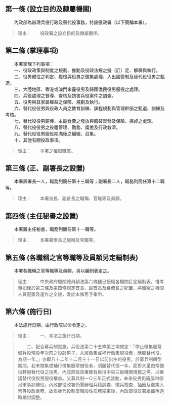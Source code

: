 第一條 (設立目的及隸屬機關)
---------------------------
　　內政部為辦理兵役行政及替代役事務，特設役政署（以下簡稱本署）。  
> 理由：　　役政署之設立目的及隸屬關係。



第二條 (掌理事項)
-----------------
　　本署掌理下列事項：  
　　一、役政政策與制度之規劃、推動及役政法規之擬（訂）定、解釋與執行。  
　　二、役男體位之判定、複檢與役男之徵集處理、入出國管制及替代役役男之甄選。  
　　三、大陸地區、香港或澳門來臺役男及歸國僑民役男服役之處理。  
　　四、兵役處理之督導、查核及妨害兵役案件之調查。  
　　五、役男與其家屬權益之保障、規劃及執行。  
　　六、替代役役男與役政人員之教育訓練、課程規劃與管理幹部之甄選、訓練及考核。  
　　七、替代役役男薪俸、主副食費之發放與服裝製發及保險、撫卹之處理。  
　　八、替代役役男之役籍管理、勤務、獎懲及行政救濟。  
　　九、替代役役男服役期滿後之編組、召集。  
　　十、其他有關役政事項。  
> 理由：　　本署之權限職掌。



第三條 (正、副署長之設置)
-------------------------
　　本署置署長一人，職務列簡任第十三職等；副署長二人，職務列簡任第十二職等。  
> 理由：　　本署首長、副首長之職稱、官職等及員額。



第四條 (主任秘書之設置)
-----------------------
　　本署置主任秘書，職務列簡任第十一職等。  
> 理由：　　本署幕僚長之職稱及官職等。



第五條 (各職稱之官等職等及員額另定編制表)
-----------------------------------------
　　本署各職稱之官等職等及員額，另以編制表定之。  
> 理由：　　中央政府機關總員額法第六條雖已授權各機關訂定編制表，惟考量如僅於第三條及第四條規定首長、副首長及幕僚長之配置，將難窺之機關人員配置及運作之全貌，爰於本條再予重申。



第六條 (施行日)
---------------
　　本法施行日期，由行政院以命令定之。  
> 理由：　　一、本法之施行日期。

> 　　二、配合募兵制實施，兵役法第二十五條第三項規定：「停止徵集服常備兵役現役年次前之役齡男子，未經徵集或補行徵集服役者，應服替代役，為期一年。」亦即八十二年十二月三十一日以前出生的役男，於募兵制轉型期間，若未徵集或補行徵集服常備役者，須服替代役一年，面對大量由常備役轉服替代役之役男，內政部役政署確有維持中央三級機關規模之需，以維護替代役役男服役權益。又募兵制一○三年正式啟動，未來役男仍需服四個月軍事訓練役，內政部役政署仍需辦理兵籍調查、徵兵檢查、抽籤及徵集入營等役政業務，故俟替代役制度階段性任務結束後，內政部役政署組織再適時檢討調整。